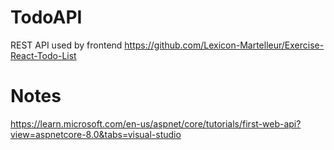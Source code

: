 # TodoAPI

REST API used by frontend https://github.com/Lexicon-Martelleur/Exercise-React-Todo-List

# Notes

https://learn.microsoft.com/en-us/aspnet/core/tutorials/first-web-api?view=aspnetcore-8.0&tabs=visual-studio